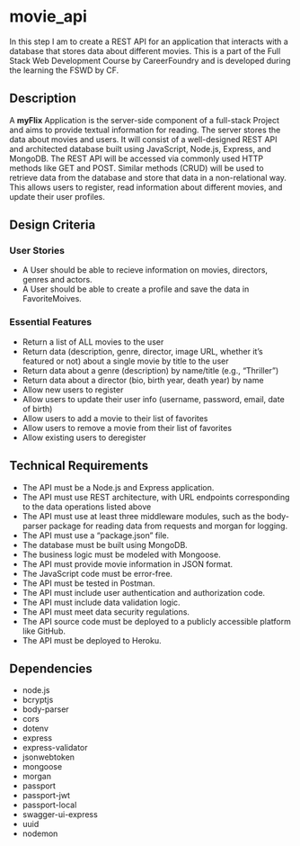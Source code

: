 # movie_api

In this step I am to create a REST API for an application
that interacts with a database that stores data about different movies.
This is a part of the Full Stack Web Development Course by CareerFoundry
and is developed during the learning the FSWD by CF.

## Description

A **myFlix** Application is the server-side component of a full-stack Project and aims
to provide textual information for reading.
The server stores the data about movies and users. 
It will consist of a well-designed REST API and
architected database built using JavaScript, Node.js, Express, and MongoDB. The REST API
will be accessed via commonly used HTTP methods like GET and POST. Similar methods
(CRUD) will be used to retrieve data from the database and store that data in a non-relational
way.
This allows users to register, read information about different movies, and update their
user profiles. 

## Design Criteria

### User Stories
- A User should be able to recieve information on movies, directors, genres and actors.
- A User should be able to create a profile and save the data in FavoriteMoives.

### Essential Features
- Return a list of ALL movies to the user
- Return data (description, genre, director, image URL, whether it’s featured or not) about a
  single movie by title to the user
- Return data about a genre (description) by name/title (e.g., “Thriller”)
- Return data about a director (bio, birth year, death year) by name
- Allow new users to register
- Allow users to update their user info (username, password, email, date of birth)
- Allow users to add a movie to their list of favorites
- Allow users to remove a movie from their list of favorites
- Allow existing users to deregister

## Technical Requirements
- The API must be a Node.js and Express application.
- The API must use REST architecture, with URL endpoints corresponding to the data
  operations listed above
- The API must use at least three middleware modules, such as the body-parser package for
  reading data from requests and morgan for logging.
- The API must use a “package.json” file.
- The database must be built using MongoDB.
- The business logic must be modeled with Mongoose.
- The API must provide movie information in JSON format.
- The JavaScript code must be error-free.
- The API must be tested in Postman.
- The API must include user authentication and authorization code.
- The API must include data validation logic.
- The API must meet data security regulations.
- The API source code must be deployed to a publicly accessible platform like GitHub.
- The API must be deployed to Heroku.

## Dependencies
- node.js
- bcryptjs
- body-parser
- cors
- dotenv
- express
- express-validator
- jsonwebtoken
- mongoose
- morgan
- passport
- passport-jwt
- passport-local
- swagger-ui-express
- uuid
- nodemon
